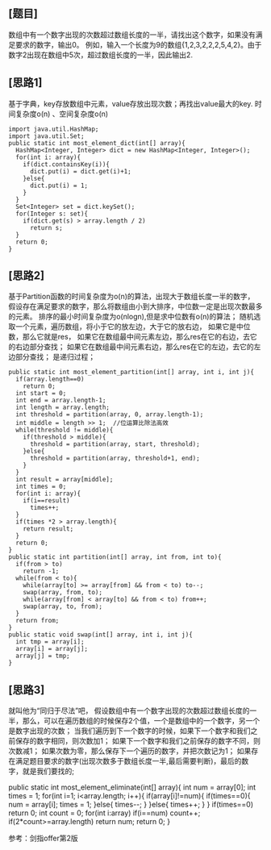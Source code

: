 ## [题目]
数组中有一个数字出现的次数超过数组长度的一半，请找出这个数字，如果没有满足要求的数字，输出0。
例如，输入一个长度为9的数组{1,2,3,2,2,2,5,4,2}。由于数字2出现在数组中5次，超过数组长度的一半，因此输出2.

## [思路1]
基于字典，key存放数组中元素，value存放出现次数；再找出value最大的key.  时间复杂度o(n) 、空间复杂度o(n)

    import java.util.HashMap;
    import java.util.Set;
    public static int most_element_dict(int[] array){
      HashMap<Integer, Integer> dict = new HashMap<Integer, Integer>();
      for(int i: array){
        if(dict.containsKey(i)){
          dict.put(i) = dict.get(i)+1;
        }else{
          dict.put(i) = 1;
        }
      }
      Set<Integer> set = dict.keySet();
      for(Integer s: set){
        if(dict.get(s) > array.length / 2)
          return s;
      }
      return 0;
    }
   
## [思路2]
基于Partition函数的时间复杂度为o(n)的算法，出现大于数组长度一半的数字，
假设存在满足要求的数字，那么将数组由小到大排序，中位数一定是出现次数最多的元素。
排序的最小时间复杂度为o(nlogn),但是求中位数有o(n)的算法；
随机选取一个元素，遍历数组，将小于它的放左边，大于它的放右边，
如果它是中位数，那么它就是res，
如果它在数组最中间元素左边，那么res在它的右边，去它的右边部分查找；
如果它在数组最中间元素右边，那么res在它的左边，去它的左边部分查找；
是递归过程；

    public static int most_element_partition(int[] array, int i, int j){
      if(array.length==0)
        return 0;
      int start = 0;
      int end = array.length-1;
      int length = array.length;
      int threshold = partition(array, 0, array.length-1);
      int middle = length >> 1;  //位运算比除法高效
      while(threshold != middle){
        if(threshold > middle){
          threshold = partition(array, start, threshold);
        }else{
          threshold = partition(array, threshold+1, end);
        }
      }
      int result = array[middle];
      int times = 0;
      for(int i: array){
        if(i==result)
          times++;
      }
      if(times *2 > array.length){
        return result;
      }
      return 0;
    }
    public static int partition(int[] array, int from, int to){
      if(from > to)
        return -1;
      while(from < to){
        while(array[to] >= array[from] && from < to) to--;
        swap(array, from, to);
        while(array[from] < array[to] && from < to) from++;
        swap(array, to, from);
      }
      return from;
    }
    public static void swap(int[] array, int i, int j){
      int tmp = array[i];
      array[i] = array[j];
      array[j] = tmp;
    }

## [思路3]
就叫他为“同归于尽法”吧，
假设数组中有一个数字出现的次数超过数组长度的一半，那么，可以在遍历数组的时候保存2个值，一个是数组中的一个数字，另一个是数字出现的次数；
当我们遍历到下一个数字的时候，如果下一个数字和我们之前保存的数字相同，则次数加1；
如果下一个数字和我们之前保存的数字不同，则次数减1；
如果次数为零，那么保存下一个遍历的数字，并把次数记为1；
如果存在满足题目要求的数字(出现次数多于数组长度一半,最后需要判断)，最后的数字，就是我们要找的;

public static int most_element_eliminate(int[] array){
  int num = array[0];
  int times = 1;
  for(int i=1; i<array.length; i++){
    if(array[i]!=num){
      if(times==0){
        num = array[i];
        times = 1;
      }else{
        times--;
      }
    }else{
      times++;
    }
  }
  if(times==0)
    return 0;
  int count = 0;
  for(int i:array)
    if(i==num)
      count++;
  if(2*count>=array.length)
    return num;
  return 0;
}

参考：剑指offer第2版
